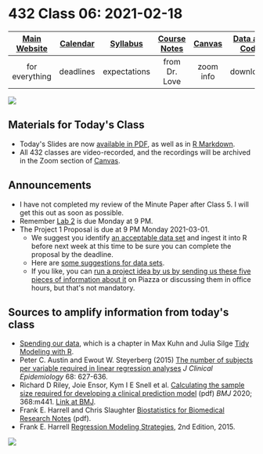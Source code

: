 # 432 Class 06: 2021-02-18

[Main Website](https://thomaselove.github.io/432/) | [Calendar](https://thomaselove.github.io/432/calendar.html) | [Syllabus](https://thomaselove.github.io/432-2021-syllabus/) | [Course Notes](https://thomaselove.github.io/432-notes/) | [Canvas](https://canvas.case.edu) | [Data and Code](https://github.com/THOMASELOVE/432-data) | [Sources](https://github.com/THOMASELOVE/432-2021/edit/master/references) | [Contact Us](https://thomaselove.github.io/432/contact.html)
:-----------: | :--------------: | :----------: | :---------: | :-------------: | :-----------: | :------------: | :-------------:
for everything | deadlines | expectations | from Dr. Love | zoom info | downloads | read/watch | need help?

![](https://github.com/THOMASELOVE/432-2021/blob/master/classes/class06/figures/brown_tw.PNG)

## Materials for Today's Class

- Today's Slides are now [available in PDF](https://github.com/THOMASELOVE/432-2021/blob/master/classes/class06/432_2021_slides06.pdf), as well as in [R Markdown](https://github.com/THOMASELOVE/432-2021/blob/master/classes/class06/432_2021_slides06.Rmd).
- All 432 classes are video-recorded, and the recordings will be archived in the Zoom section of [Canvas](https://canvas.case.edu).

## Announcements

- I have not completed my review of the Minute Paper after Class 5. I will get this out as soon as possible.
- Remember [Lab 2](https://github.com/THOMASELOVE/432-2021/tree/master/labs/lab02) is due Monday at 9 PM.
- The Project 1 Proposal is due at 9 PM Monday 2021-03-01. 
    - We suggest you identify [an acceptable data set](https://github.com/THOMASELOVE/432-2021/blob/master/project1/00_project1_general.md#3-what-makes-an-acceptable-data-set) and ingest it into R before next week at this time to be sure you can complete the proposal by the deadline. 
    - Here are [some suggestions for data sets](https://github.com/THOMASELOVE/432-2021/tree/master/project1#need-some-suggestions-for-attractive-data-for-432-projects). 
    - If you like, you can [run a project idea by us by sending us these five pieces of information about it](https://github.com/THOMASELOVE/432-2021/tree/master/project1#running-a-data-set-past-us-for-project-1) on Piazza or discussing them in office hours, but that's not mandatory.

## Sources to amplify information from today's class

- [Spending our data](https://www.tmwr.org/splitting.html), which is a chapter in Max Kuhn and Julia Silge [Tidy Modeling with R](https://www.tmwr.org/).
- Peter C. Austin and Ewout W. Steyerberg (2015) [The number of subjects per variable required in linear regression analyses](https://github.com/THOMASELOVE/432-2021/blob/master/references/pdf/Austin_and_Steyerberg_2015_subjects_per_variable_in_linear_regression_jce.pdf) *J Clinical Epidemiology* 68: 627-636.
- Richard D Riley, Joie Ensor, Kym I E Snell et al. [Calculating the sample size required for developing a clinical prediction model](https://github.com/THOMASELOVE/432-2021/blob/master/references/pdf/Riley_etal_2020_Sample_Size_Required.pdf) (pdf) *BMJ* 2020; 368:m441. [Link at BMJ](https://www.bmj.com/content/368/bmj.m441).
- Frank E. Harrell and Chris Slaughter [Biostatistics for Biomedical Research Notes](http://hbiostat.org/doc/bbr.pdf) (pdf).
- Frank E. Harrell [Regression Modeling Strategies](https://github.com/THOMASELOVE/432-2021/blob/master/references/pdf/Harrell_Regression_Modeling_Strategies_2015_2e_protected.pdf), 2nd Edition, 2015.

![](https://github.com/THOMASELOVE/432-2021/blob/master/classes/class06/figures/hogan_tw.png)
